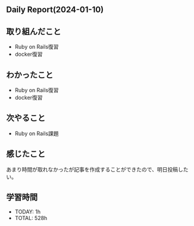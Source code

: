 ## Daily Report(2024-01-10)
## 取り組んだこと
- Ruby on Rails復習
- docker復習
## わかったこと
- Ruby on Rails復習
- docker復習
## 次やること
- Ruby on Rails課題
## 感じたこと
あまり時間が取れなかったが記事を作成することができたので、明日投稿したい。
## 学習時間
- TODAY: 1h
- TOTAL: 528h